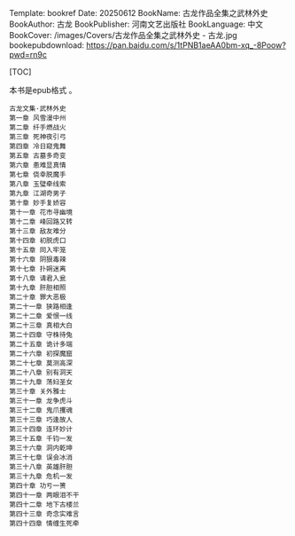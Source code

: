 Template: bookref
Date: 20250612
BookName: 古龙作品全集之武林外史
BookAuthor: 古龙
BookPublisher: 河南文艺出版社
BookLanguage: 中文
BookCover: /images/Covers/古龙作品全集之武林外史 - 古龙.jpg
bookepubdownload: https://pan.baidu.com/s/1tPNB1aeAA0bm-xq_-8Poow?pwd=rn9c


[TOC]

本书是epub格式 。


```
古龙文集·武林外史
第一章 风雪漫中州
第二章 纤手燃战火
第三章 死神夜引弓
第四章 冷日窥鬼舞
第五章 古墓多奇变
第六章 患难显真情
第七章 侥幸脱魔手
第八章 玉璧牵线索
第九章 江湖奇男子
第十章 妙手复娇容
第十一章 花市寻幽境
第十二章 峰回路又转
第十三章 敌友难分
第十四章 初脱虎口
第十五章 同入牢笼
第十六章 阴狠毒辣
第十七章 扑朔迷离
第十八章 请君入瓮
第十九章 肝胆相照
第二十章 罪大恶极
第二十一章 狭路相逢
第二十二章 爱恨一线
第二十三章 真相大白
第二十四章 守株待兔
第二十五章 诡计多端
第二十六章 初探魔窟
第二十七章 莫测高深
第二十八章 别有洞天
第二十九章 荡妇圣女
第三十章 关外雅士
第三十一章 龙争虎斗
第三十二章 鬼爪攫魂
第三十三章 巧逢故人
第三十四章 连环妙计
第三十五章 千钧一发
第三十六章 洞内乾坤
第三十七章 误会冰消
第三十八章 英雄肝胆
第三十九章 危机一发
第四十章 功亏一篑
第四十一章 两眼泪不干
第四十二章 地下古楼兰
第四十三章 奇念实难言
第四十四章 情缠生死牵
```